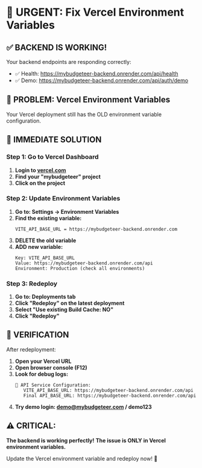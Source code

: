 # 🚨 URGENT: Fix Vercel Environment Variables

## ✅ BACKEND IS WORKING!

Your backend endpoints are responding correctly:
- ✅ Health: https://mybudgeteer-backend.onrender.com/api/health
- ✅ Demo: https://mybudgeteer-backend.onrender.com/api/auth/demo

## 🚨 PROBLEM: Vercel Environment Variables

Your Vercel deployment still has the OLD environment variable configuration.

## 🔧 IMMEDIATE SOLUTION

### Step 1: Go to Vercel Dashboard
1. **Login to [vercel.com](https://vercel.com)**
2. **Find your "mybudgeteer" project**
3. **Click on the project**

### Step 2: Update Environment Variables
1. **Go to: Settings → Environment Variables**
2. **Find the existing variable:**
   ```
   VITE_API_BASE_URL = https://mybudgeteer-backend.onrender.com
   ```
3. **DELETE the old variable**
4. **ADD new variable:**
   ```
   Key: VITE_API_BASE_URL
   Value: https://mybudgeteer-backend.onrender.com/api
   Environment: Production (check all environments)
   ```

### Step 3: Redeploy
1. **Go to: Deployments tab**
2. **Click "Redeploy" on the latest deployment**
3. **Select "Use existing Build Cache: NO"**
4. **Click "Redeploy"**

## 🎯 VERIFICATION

After redeployment:
1. **Open your Vercel URL**
2. **Open browser console (F12)**
3. **Look for debug logs:**
   ```
   🔧 API Service Configuration:
      VITE_API_BASE_URL: https://mybudgeteer-backend.onrender.com/api
      Final API_BASE_URL: https://mybudgeteer-backend.onrender.com/api
   ```
4. **Try demo login: demo@mybudgeteer.com / demo123**

## ⚠️ CRITICAL: 

**The backend is working perfectly!** 
**The issue is ONLY in Vercel environment variables.**

Update the Vercel environment variable and redeploy now! 🚀
